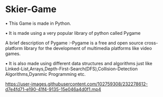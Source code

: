 # Skier-Game

•	This Game is made in Python.

•	It is made using a very popular library of python called Pygame

A brief description of Pygame :-Pygame is a free and open source cross-platform library for the development of multimedia platforms like video games.

•	It is also made using different data structures and algorithms just like Linked-List,Arrays,Depth-First-Search(DFS),Collision-Detection Algorithms,Dyanmic Programming etc.






https://user-images.githubusercontent.com/102759308/232278612-d7e4fd71-e190-41f4-9135-15e046a4d0f1.mp4


